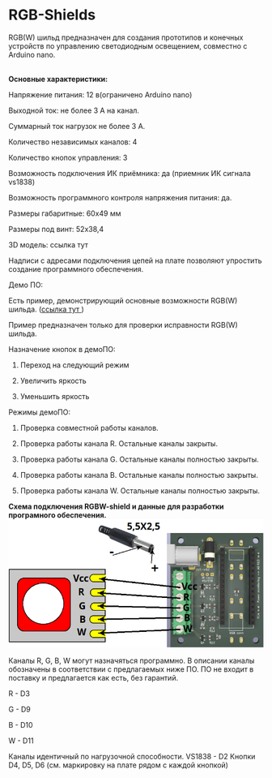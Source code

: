 # RGB-Shields
<p>RGB(W) шильд предназначен для создания прототипов и конечных устройств по управлению светодиодным освещением, совместно с Arduino nano.</p> 
</br>
<b>Основные характеристики: </b>

Напряжение питания: 12 в(ограничено Arduino nano) 

Выходной ток: не более 3 А на канал. 

Суммарный ток нагрузок не более 3 А. 

Количество независимых каналов: 4

Количество кнопок управления: 3

Возможность подключения ИК приёмника: да (приемник ИК сигнала vs1838)

Возможность программного контроля напряжения питания: да. 

 

Размеры габаритные: 60х49 мм

Размеры под винт: 52х38,4

3D модель: ссылка тут

Надписи с адресами подключения цепей на плате позволяют упростить создание программного обеспечения.

Демо ПО:

Есть пример, демонстрирующий основные возможности RGB(W) шильда. (<a href="https://github.com/mikuz0/RGB-Shields/tree/main/3d-print/models " >ссылка тут </a>) 

Пример предназначен только для проверки исправности RGB(W) шильда. 

Назначение кнопок в демоПО:

1. Переход на следующий режим

2. Увеличить яркость

3. Уменьшить яркость

Режимы демоПО:

1. Проверка совместной работы каналов. 

2. Проверка работы канала R. Остальные каналы закрыты. 

3. Проверка работы канала G.  Остальные каналы полностью закрыты. 

4. Проверка работы канала B. Остальные каналы полностью закрыты. 

5. Проверка работы канала W. Остальные каналы полностью закрыты. 

<b>Схема подключения RGBW-shield и данные для разработки програмного обеспечения.</b> <br>
<img src=img/sheme.png>

<p>
Каналы R, G, B, W могут назначяться программно. В описании каналы обозначены в соответствии с предлагаемых ниже ПО. ПО не входит в поставку и предлагается как есть, без гарантий.
</p>

<p>
R - D3
</p>
<p>
G - D9
</p>
<p>
B - D10
</p>
<p>
W - D11
</p>

Каналы идентичный по нагрузочной способности.
VS1838 - D2
Кнопки D4, D5, D6  (см. маркировку на плате рядом с каждой кнопкой)

